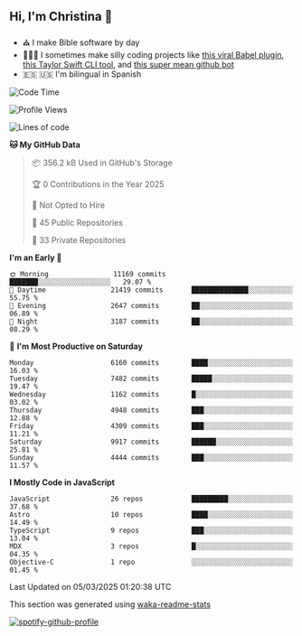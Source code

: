 ## Hi, I'm Christina 👋

- ⛪️ I make Bible software by day
- 👩🏼‍💻 I sometimes make silly coding projects like [this viral Babel plugin](https://www.instagram.com/reel/Cxvwz76vBus/), [this Taylor Swift CLI tool](https://github.com/christina-de-martinez/swift-commits), and [this super mean github bot](https://github.com/christina-de-martinez/roast-my-code)
- 🇪🇸 🇺🇸 I'm bilingual in Spanish

<!--START_SECTION:waka-->
![Code Time](http://img.shields.io/badge/Code%20Time-101%20hrs%2010%20mins-blue)

![Profile Views](http://img.shields.io/badge/Profile%20Views-0-blue)

![Lines of code](https://img.shields.io/badge/From%20Hello%20World%20I%27ve%20Written-24.4%20million%20lines%20of%20code-blue)

**🐱 My GitHub Data** 

> 📦 356.2 kB Used in GitHub's Storage 
 > 
> 🏆 0 Contributions in the Year 2025
 > 
> 🚫 Not Opted to Hire
 > 
> 📜 45 Public Repositories 
 > 
> 🔑 33 Private Repositories 
 > 
**I'm an Early 🐤** 

```text
🌞 Morning                11169 commits       ███████░░░░░░░░░░░░░░░░░░   29.07 % 
🌆 Daytime                21419 commits       ██████████████░░░░░░░░░░░   55.75 % 
🌃 Evening                2647 commits        ██░░░░░░░░░░░░░░░░░░░░░░░   06.89 % 
🌙 Night                  3187 commits        ██░░░░░░░░░░░░░░░░░░░░░░░   08.29 % 
```
📅 **I'm Most Productive on Saturday** 

```text
Monday                   6160 commits        ████░░░░░░░░░░░░░░░░░░░░░   16.03 % 
Tuesday                  7482 commits        █████░░░░░░░░░░░░░░░░░░░░   19.47 % 
Wednesday                1162 commits        █░░░░░░░░░░░░░░░░░░░░░░░░   03.02 % 
Thursday                 4948 commits        ███░░░░░░░░░░░░░░░░░░░░░░   12.88 % 
Friday                   4309 commits        ███░░░░░░░░░░░░░░░░░░░░░░   11.21 % 
Saturday                 9917 commits        ██████░░░░░░░░░░░░░░░░░░░   25.81 % 
Sunday                   4444 commits        ███░░░░░░░░░░░░░░░░░░░░░░   11.57 % 
```


**I Mostly Code in JavaScript** 

```text
JavaScript               26 repos            █████████░░░░░░░░░░░░░░░░   37.68 % 
Astro                    10 repos            ████░░░░░░░░░░░░░░░░░░░░░   14.49 % 
TypeScript               9 repos             ███░░░░░░░░░░░░░░░░░░░░░░   13.04 % 
MDX                      3 repos             █░░░░░░░░░░░░░░░░░░░░░░░░   04.35 % 
Objective-C              1 repo              ░░░░░░░░░░░░░░░░░░░░░░░░░   01.45 % 
```




 Last Updated on 05/03/2025 01:20:38 UTC
<!--END_SECTION:waka-->

This section was generated using [waka-readme-stats](https://github.com/anmol098/waka-readme-stats)

[![spotify-github-profile](https://spotify-github-profile.kittinanx.com/api/view?uid=1228436873&cover_image=true&theme=default&show_offline=false&background_color=121212&interchange=false&bar_color=53b14f&bar_color_cover=false)](https://spotify-github-profile.kittinanx.com/api/view?uid=1228436873&redirect=true)
